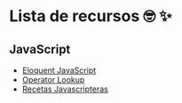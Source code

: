 # Lista de recursos :nerd_face: :sparkles:

## JavaScript
* [Eloquent JavaScript](https://eloquentjavascript.net/)
* [Operator Lookup](https://joshwcomeau.com/operator-lookup/)
* [Recetas Javascripteras](https://github.com/ger86/recetas-javascripteras)
